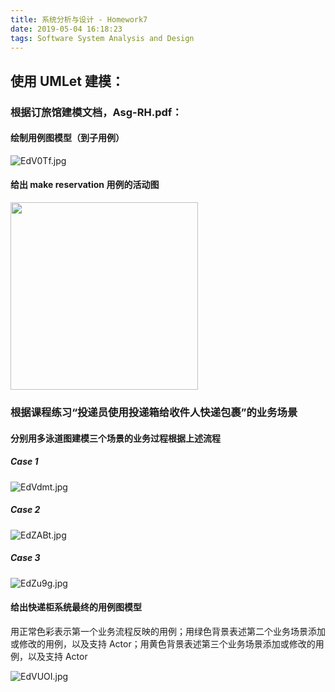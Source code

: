 ```yaml
---
title: 系统分析与设计 - Homework7
date: 2019-05-04 16:18:23
tags: Software System Analysis and Design
---
```


## 使用 UMLet 建模：

### 根据订旅馆建模文档，Asg-RH.pdf：

#### 绘制用例图模型（到子用例）

![EdV0Tf.jpg](https://s2.ax1x.com/2019/05/04/EdV0Tf.jpg)

<!--more-->

#### 给出 make reservation 用例的活动图

<img src="https://s2.ax1x.com/2019/05/04/EdVDk8.jpg" width="300"/>

### 根据课程练习“投递员使用投递箱给收件人快递包裹”的业务场景

#### 分别用多泳道图建模三个场景的业务过程根据上述流程

##### Case 1

![EdVdmt.jpg](https://s2.ax1x.com/2019/05/04/EdVdmt.jpg)

##### Case 2

![EdZABt.jpg](https://s2.ax1x.com/2019/05/04/EdZABt.jpg)

##### Case 3

![EdZu9g.jpg](https://s2.ax1x.com/2019/05/04/EdZu9g.jpg)

#### 给出快递柜系统最终的用例图模型

用正常色彩表示第一个业务流程反映的用例；用绿色背景表述第二个业务场景添加或修改的用例，以及支持 Actor；用黄色背景表述第三个业务场景添加或修改的用例，以及支持 Actor

![EdVUOI.jpg](https://s2.ax1x.com/2019/05/04/EdVUOI.jpg)
